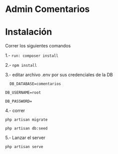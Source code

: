 # Admin Comentarios

# Instalación 
Correr los siguientes comandos

1.-   `` run: composer install ``

2.- ` npm install  `

3.- editar archivo .env por sus credenciales de la DB

`  DB_DATABASE=comentarios`

  `DB_USERNAME=root`

   `DB_PASSWORD=`


 4.- correr

` php artisan migrate `

 ` php artisan db:seed  `


5.- Lanzar el server 

` php artisan serve
`
